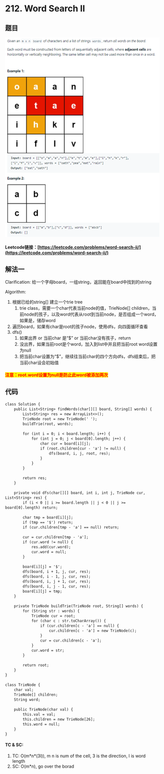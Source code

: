# 212. Word Search II

## 题目

![](<../../.gitbook/assets/image (142).png>)

#### Leetcode链接：[https://leetcode.com/problems/word-search-ii/](https://leetcode.com/problems/word-search-ii/)

## 解法一

Clarification: 给一个字母board，一组string，返回能在board中找到的string

Algorithm:&#x20;

1. 根据已给的string\[] 建立一个trie tree
   1. trie class，需要一个char代表当前node的值，TrieNode\[] children，当前node的孩子，以及word代表从root到当前node，是否组成一个word，如果是，储存word
2. 遍历board，如果有char是root的孩子node，使用dfs，向四面循环查看
3. dfs()
   1. 如果出界 or 当前char 是“$” or 当前char没有孩子，return
   2. 没出界，如果当前root是个word，加入到list中并且把当前root word设置为null
   3. 把当前char设置为“$”，继续往当前char的四个方向dfs，dfs结束后，把当前char设会初始值

#### <mark style="color:red;">注意：root.word设置为null是防止此word被添加两次</mark>

## 代码

```
class Solution {
    public List<String> findWords(char[][] board, String[] words) {
        List<String> res = new ArrayList<>();
        TrieNode root = new TrieNode(' ');
        buildTrie(root, words);
        
        for (int i = 0; i < board.length; i++) {
            for (int j = 0; j < board[0].length; j++) {
                char cur = board[i][j];
                if (root.children[cur - 'a'] != null) {
                    dfs(board, i, j, root, res);
                }
            }
        }
        
        return res;
    }
    
    private void dfs(char[][] board, int i, int j, TrieNode cur, List<String> res) {
        if (i < 0 || i >= board.length || j < 0 || j >= board[0].length) return;
        
        char tmp = board[i][j];
        if (tmp == '$') return;
        if (cur.children[tmp - 'a'] == null) return;
        
        cur = cur.children[tmp - 'a'];
        if (cur.word != null) {
            res.add(cur.word);
            cur.word = null;
        }
        
        board[i][j] = '$';
        dfs(board, i + 1, j, cur, res);
        dfs(board, i - 1, j, cur, res);
        dfs(board, i, j + 1, cur, res);
        dfs(board, i, j - 1, cur, res);
        board[i][j] = tmp;
    }
    
    private TrieNode buildTrie(TrieNode root, String[] words) {
        for (String str : words) {
            TrieNode cur = root;
            for (char c : str.toCharArray()) {
                if (cur.children[c - 'a'] == null) {
                    cur.children[c - 'a'] = new TrieNode(c);
                }
                cur = cur.children[c - 'a'];
            }
            cur.word = str;
        }
        
        return root;
    }
}

class TrieNode {
    char val;
    TrieNode[] children;
    String word;
    
    public TrieNode(char val) {
        this.val = val;
        this.children = new TrieNode[26];
        this.word = null;
    }
}
```

#### TC & SC:&#x20;

1. TC: O(m\*n\*(3l)), m n is num of the cell, 3 is the direction, l is word length
2. SC: O(m\*n), go over the borad

